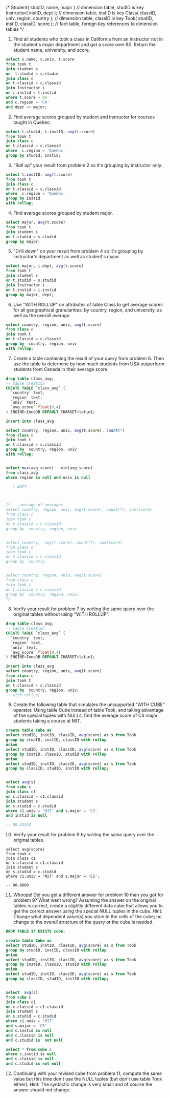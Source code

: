 /*
Student( studID, name, major )   // dimension table, studID is key
Instructor( instID, dept );   // dimension table, instID is key
Class( classID, univ, region, country );   // dimension table, classID is key
Took( studID, instID, classID, score );   // fact table, foreign key references to dimension tables
*/


1.  Find all students who took a class in California from an instructor not in the student's major department and got a score over 80. Return the student name, university, and score.

``` sql
select s.name, c.univ, t.score
from took t 
join student s 
on  t.studid = s.studid
join class c
on t.classid = c.classid
join Instructor i
on i.instid = t.instid
where t.score > 80 
and c.region = 'CA'
and dept <> major;
```


2. Find average scores grouped by student and instructor for courses taught in Quebec.

``` sql
select t.studid, t.instID, avg(t.score)
from took t 
join class c
on t.classid = c.classid
where  c.region = 'Quebec'
group by studid, instid;
```

3.  "Roll up" your result from problem 2 so it's grouping by instructor only.

``` sql
select t.instID, avg(t.score)
from took t 
join class c
on t.classid = c.classid
where  c.region = 'Quebec'
group by instid
with rollup;
```

4.  Find average scores grouped by student major.
``` sql
select major, avg(t.score)
from took t 
join student s
on t.studid = s.studid
group by major;
```


5. "Drill down" on your result from problem 4 so it's grouping by instructor's department as well as student's major.
``` sql
select major, i.dept, avg(t.score)
from took t 
join student s
on t.studid = s.studid
join Instructor i
on t.instid = i.instid
group by major, dept;
```

6.  Use "WITH ROLLUP" on attributes of table Class to get average scores for all geographical granularities: by country, region, and university, as well as the overall average.
``` sql
select country, region, univ, avg(t.score)
from class c
join took t
on t.classid = c.classid
group by  country, region, univ
with rollup;
```

7. Create a table containing the result of your query from problem 6. Then use the table to determine by how much students from USA outperform students from Canada in their average score.

``` sql
drop table class_avg;
-- table creation
CREATE TABLE `class_avg` (
  `country` text,
  `region` text,
  `univ` text,
  `avg_score` float(9,4)
) ENGINE=InnoDB DEFAULT CHARSET=latin1;

insert into class_avg 

select country, region, univ, avg(t.score), count(*)
from class c
join took t
on t.classid = c.classid
group by  country, region, univ
with rollup;


select max(avg_score) - min(avg_score)
from class_avg
where region is null and univ is null

-- 1.4027



/* -- average of averages
select country, region, univ, avg(t.score), count(*), sum(score)
from class c
join took t
on t.classid = c.classid
group by  country, region, univ


select country,  avg(t.score), count(*), sum(score)
from class c
join took t
on t.classid = c.classid
group by  country


select country, region, univ, avg(t.score)
from class c
join took t
on t.classid = c.classid
group by  country, region, univ;
*/

```

8.  Verify your result for problem 7 by writing the same query over the original tables without using "WITH ROLLUP".
``` sql
drop table class_avg;
-- table creation
CREATE TABLE `class_avg` (
  `country` text,
  `region` text,
  `univ` text,
  `avg_score` float(9,4)
) ENGINE=InnoDB DEFAULT CHARSET=latin1;

insert into class_avg 
select country, region, univ, avg(t.score)
from class c
join took t
on t.classid = c.classid
group by  country, region, univ;
-- with rollup;
```
9. Create the following table that simulates the unsupported "WITH CUBE" operator.
Using table Cube instead of table Took, and taking advantage of the special tuples with NULLs, 
find the average score of CS major students taking a course at MIT.
``` sql
create table Cube as
select studID, instID, classID, avg(score) as s from Took
group by studID, instID, classID with rollup
union
select studID, instID, classID, avg(score) as s from Took
group by instID, classID, studID with rollup
union
select studID, instID, classID, avg(score) as s from Took
group by classID, studID, instID with rollup;


select avg(s)
from cube c
join class c1
on c.classid = c1.classid
join student s
on s.studid = c.studid
where c1.univ = 'MIT' and s.major = 'CS'
and instid is null

-- 80.33334

```

10.  Verify your result for problem 9 by writing the same query over the original tables.

```
select avg(score)
from took c
join class c1
on c.classid = c1.classid
join student s
on s.studid = c.studid
where c1.univ = 'MIT' and s.major = 'CS';

-- 80.0000
```

11. Whoops! Did you get a different answer for problem 10 than you got for problem 9? 
What went wrong? Assuming the answer on the original tables is correct, 
create a slightly different data cube that allows you to get the correct answer 
using the special NULL tuples in the cube. 
Hint: Change what dependent value(s) you store in the cells of the cube; 
no change to the overall structure of the query or the cube is needed.
``` sql
DROP TABLE IF EXISTS cube;

create table Cube as
select studID, instID, classID, avg(score) as s from Took
group by studID, instID, classID with rollup
union
select studID, instID, classID, avg(score) as s from Took
group by instID, classID, studID with rollup
union
select studID, instID, classID, avg(score) as s from Took
group by classID, studID, instID with rollup;


select  avg(s)
from cube c
join class c1
on c.classid = c1.classid
join student s
on s.studid = c.studid
where c1.univ = 'MIT' 
and s.major = 'CS'
and c.instid is null
and c.classid is null
and c.studid is  not null

select * from cube c
where c.instid is null
and c.classid is null
and c.studid is not null

```

12.  Continuing with your revised cube from problem 11, compute the same value but this time don't 
use the NULL tuples (but don't use table Took either). 
Hint: The syntactic change is very small and of course the answer should not change.
```sql
```
